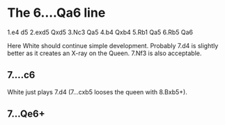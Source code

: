 # The 6....Qa6 line

1.e4 d5
2.exd5 Qxd5
3.Nc3 Qa5
4.b4 Qxb4
5.Rb1 Qa5
6.Rb5 Qa6


Here White should continue simple development. Probably 7.d4 is slightly better as it creates an X-ray on the Queen. 7.Nf3 is also acceptable. 


## 7....c6
White just plays 7.d4 (7...cxb5 looses the queen with 8.Bxb5+).

## 7...Qe6+